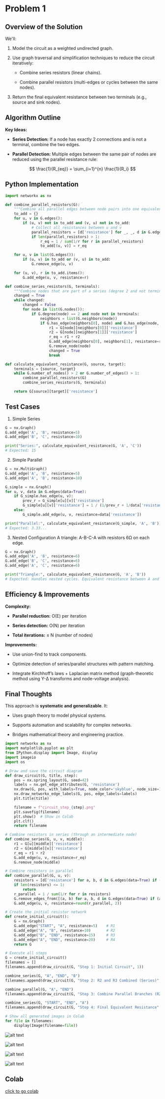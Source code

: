 # Problem 1

##  Overview of the Solution
We'll:

1) Model the circuit as a weighted undirected graph.

2) Use graph traversal and simplification techniques to reduce the circuit iteratively:

   * Combine series resistors (linear chains).

   * Combine parallel resistors (multi-edges or cycles between the same nodes).

3) Return the final equivalent resistance between two terminals (e.g., source and sink nodes).


##  Algorithm Outline
**Key Ideas:**

* **Series Detection:** If a node has exactly 2 connections and is not a terminal, combine the two edges.

* **Parallel Detection:** Multiple edges between the same pair of nodes are reduced using the parallel resistance rule:

$$
\frac{1}{R_{eq}} = \sum_{i=1}^{n} \frac{1}{R_i}
$$

 
## Python Implementation

```python
import networkx as nx

def combine_parallel_resistors(G):
    """Combine all parallel edges between node pairs into one equivalent edge."""
    to_add = {}
    for u, v in G.edges():
        if (u, v) not in to_add and (v, u) not in to_add:
            # Collect all resistances between u and v
            parallel_resistors = [d['resistance'] for _, _, d in G.edges(u, data=True) if _ == v or __ == v]
            if len(parallel_resistors) > 1:
                r_eq = 1 / sum(1/r for r in parallel_resistors)
                to_add[(u, v)] = r_eq

    for u, v in list(G.edges()):
        if (u, v) in to_add or (v, u) in to_add:
            G.remove_edge(u, v)

    for (u, v), r in to_add.items():
        G.add_edge(u, v, resistance=r)

def combine_series_resistors(G, terminals):
    """Combine nodes that are part of a series (degree 2 and not terminal)."""
    changed = True
    while changed:
        changed = False
        for node in list(G.nodes()):
            if G.degree(node) == 2 and node not in terminals:
                neighbors = list(G.neighbors(node))
                if G.has_edge(neighbors[0], node) and G.has_edge(node, neighbors[1]):
                    r1 = G[node][neighbors[0]]['resistance']
                    r2 = G[node][neighbors[1]]['resistance']
                    r_eq = r1 + r2
                    G.add_edge(neighbors[0], neighbors[1], resistance=r_eq)
                    G.remove_node(node)
                    changed = True
                    break

def calculate_equivalent_resistance(G, source, target):
    terminals = {source, target}
    while G.number_of_nodes() > 2 or G.number_of_edges() > 1:
        combine_parallel_resistors(G)
        combine_series_resistors(G, terminals)

    return G[source][target]['resistance']
```

## Test Cases
1. Simple Series

```python
G = nx.Graph()
G.add_edge('A', 'B', resistance=5)
G.add_edge('B', 'C', resistance=10)

print("Series:", calculate_equivalent_resistance(G, 'A', 'C'))
# Expected: 15
```
2. Simple Parallel

```python
G = nx.MultiGraph()
G.add_edge('A', 'B', resistance=5)
G.add_edge('A', 'B', resistance=10)

G_simple = nx.Graph()
for u, v, data in G.edges(data=True):
    if G_simple.has_edge(u, v):
        prev_r = G_simple[u][v]['resistance']
        G_simple[u][v]['resistance'] = 1 / (1/prev_r + 1/data['resistance'])
    else:
        G_simple.add_edge(u, v, resistance=data['resistance'])

print("Parallel:", calculate_equivalent_resistance(G_simple, 'A', 'B'))
# Expected: 3.33...
```

3. Nested Configuration
A triangle: A-B-C-A with resistors 6Ω on each edge.

```python
G = nx.Graph()
G.add_edge('A', 'B', resistance=6)
G.add_edge('B', 'C', resistance=6)
G.add_edge('A', 'C', resistance=6)

print("Triangle:", calculate_equivalent_resistance(G, 'A', 'B'))
# Expected: Handles nested cycles. Equivalent resistance between A and B ~ 3Ω
```

## Efficiency & Improvements

**Complexity:**

* **Parallel reduction:** O(E) per iteration

* **Series detection:** O(N) per iteration

* **Total iterations:** ≤ N (number of nodes)

**Improvements:**

* Use union-find to track components.

* Optimize detection of series/parallel structures with pattern matching.

* Integrate Kirchhoff’s laws + Laplacian matrix method (graph-theoretic method using Y-Δ transforms and node-voltage analysis).

## Final Thoughts
This approach is **systematic and generalizable**. It:

* Uses graph theory to model physical systems.

* Supports automation and scalability for complex networks.

* Bridges mathematical theory and engineering practice.

```python
import networkx as nx
import matplotlib.pyplot as plt
from IPython.display import Image, display
import imageio
import os

# Draw and save the circuit diagram
def draw_circuit(G, title, step):
    pos = nx.spring_layout(G, seed=42)
    labels = nx.get_edge_attributes(G, 'resistance')
    nx.draw(G, pos, with_labels=True, node_color='skyblue', node_size=1500, font_weight='bold')
    nx.draw_networkx_edge_labels(G, pos, edge_labels=labels)
    plt.title(title)

    filename = f"circuit_step_{step}.png"
    plt.savefig(filename)
    plt.show()  # Show in Colab
    plt.clf()
    return filename

# Combine resistors in series (through an intermediate node)
def combine_series(G, u, v, middle):
    r1 = G[u][middle]['resistance']
    r2 = G[middle][v]['resistance']
    r_eq = r1 + r2
    G.add_edge(u, v, resistance=r_eq)
    G.remove_node(middle)

# Combine resistors in parallel
def combine_parallel(G, u, v):
    resistors = [d['resistance'] for a, b, d in G.edges(data=True) if (a == u and b == v) or (a == v and b == u)]
    if len(resistors) <= 1:
        return
    r_parallel = 1 / sum(1/r for r in resistors)
    G.remove_edges_from([(a, b) for a, b, d in G.edges(data=True) if (a == u and b == v) or (a == v and b == u)])
    G.add_edge(u, v, resistance=round(r_parallel, 2))

# Create the initial resistor network
def create_initial_circuit():
    G = nx.Graph()
    G.add_edge("START", "A", resistance=5)    # R1
    G.add_edge("A", "B", resistance=10)       # R2
    G.add_edge("B", "END", resistance=15)     # R3
    G.add_edge("A", "END", resistance=20)     # R4
    return G

# Execute all steps
G = create_initial_circuit()
filenames = []
filenames.append(draw_circuit(G, "Step 1: Initial Circuit", 1))

combine_series(G, "A", "END", "B")
filenames.append(draw_circuit(G, "Step 2: R2 and R3 Combined (Series)", 2))

combine_parallel(G, "A", "END")
filenames.append(draw_circuit(G, "Step 3: Combine Parallel Branches (R23 || R4)", 3))

combine_series(G, "START", "END", "A")
filenames.append(draw_circuit(G, "Step 4: Final Equivalent Resistance", 4))

# Show all generated images in Colab
for file in filenames:
    display(Image(filename=file))
 ```

 ![alt text](image.png)

 ![alt text](image-1.png)

 ![alt text](image-2.png)

 ![alt text](image-3.png)

## Colab

[click to go colab](https://colab.research.google.com/drive/1vy_Iklm1AUIEgzHl_PPTnKtVMbs_9GzY?usp=sharing)